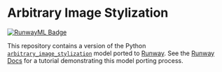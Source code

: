 # Arbitrary Image Stylization

[![RunwayML Badge](https://open-app.runwayml.com/gh-badge.svg)](https://open-app.runwayml.com/?model=runway/Arbitrary-Image-Stylization)


This repository contains a version of the Python [`arbitrary_image_stylization`](https://github.com/tensorflow/magenta/tree/master/magenta/models/arbitrary_image_stylization) model ported to [Runway](https://runwayml.com). See the [Runway Docs](https://docs.runwayapp.ai/#/importing) for a tutorial demonstrating this model porting process.
